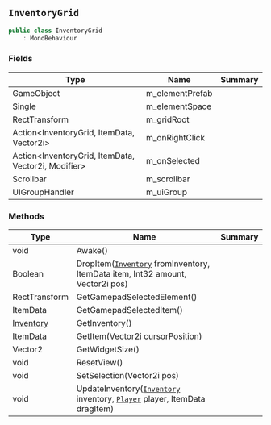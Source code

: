 ## `InventoryGrid`

```csharp
public class InventoryGrid
    : MonoBehaviour
```

### Fields

| Type | Name | Summary | 
| --- | --- | --- | 
| GameObject | m_elementPrefab |  | 
| Single | m_elementSpace |  | 
| RectTransform | m_gridRoot |  | 
| Action&lt;InventoryGrid, ItemData, Vector2i&gt; | m_onRightClick |  | 
| Action&lt;InventoryGrid, ItemData, Vector2i, Modifier&gt; | m_onSelected |  | 
| Scrollbar | m_scrollbar |  | 
| UIGroupHandler | m_uiGroup |  | 


### Methods

| Type | Name | Summary | 
| --- | --- | --- | 
| void | Awake() |  | 
| Boolean | DropItem([`Inventory`](./Inventory.md) fromInventory, ItemData item, Int32 amount, Vector2i pos) |  | 
| RectTransform | GetGamepadSelectedElement() |  | 
| ItemData | GetGamepadSelectedItem() |  | 
| [Inventory](./Inventory.md) | GetInventory() |  | 
| ItemData | GetItem(Vector2i cursorPosition) |  | 
| Vector2 | GetWidgetSize() |  | 
| void | ResetView() |  | 
| void | SetSelection(Vector2i pos) |  | 
| void | UpdateInventory([`Inventory`](./Inventory.md) inventory, [`Player`](./Player.md) player, ItemData dragItem) |  | 


